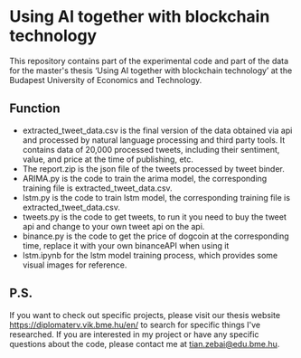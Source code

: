 # Using AI together with blockchain technology

This repository contains part of the experimental code and part of the data for the master's thesis ‘Using AI together with blockchain technology’ at the Budapest University of Economics and Technology.

## Function

- extracted_tweet_data.csv is the final version of the data obtained via api and processed by natural language processing and third party tools. It contains data of 20,000 processed tweets, including their sentiment, value, and price at the time of publishing, etc.
- The report.zip is the json file of the tweets processed by tweet binder.
- ARIMA.py is the code to train the arima model, the corresponding training file is extracted_tweet_data.csv.
- lstm.py is the code to train lstm model, the corresponding training file is extracted_tweet_data.csv.
- tweets.py is the code to get tweets, to run it you need to buy the tweet api and change to your own tweet api on the api.
- binance.py is the code to get the price of dogcoin at the corresponding time, replace it with your own binanceAPI when using it
- lstm.ipynb for the lstm model training process, which provides some visual images for reference.

## P.S.
If you want to check out specific projects, please visit our thesis website https://diplomaterv.vik.bme.hu/en/ to search for specific things I've researched. If you are interested in my project or have any specific questions about the code, please contact me at tian.zebai@edu.bme.hu.
